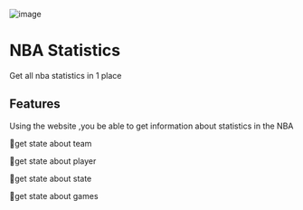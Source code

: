   ![image](https://user-images.githubusercontent.com/79109460/208411382-9f993a3b-392c-4697-8399-9195b7ea1ef4.png)
  # NBA Statistics 
  Get all nba statistics in 1 place 
  
  ## Features ##
  Using the website ,you be able to get information about statistics in the NBA 
  
🔹get state about team

🔹get state about player 
  
🔹get state about state 

🔹get state about games
 
 
 

